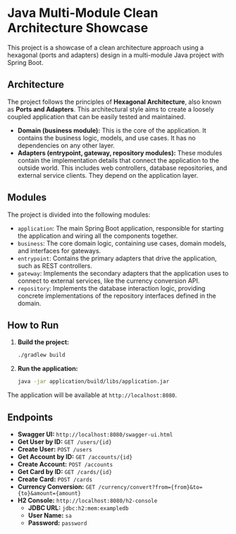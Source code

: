 # Java Multi-Module Clean Architecture Showcase

This project is a showcase of a clean architecture approach using a hexagonal (ports and adapters) design in a multi-module Java project with Spring Boot.

## Architecture

The project follows the principles of **Hexagonal Architecture**, also known as **Ports and Adapters**. This architectural style aims to create a loosely coupled application that can be easily tested and maintained.

- **Domain (business module):** This is the core of the application. It contains the business logic, models, and use cases. It has no dependencies on any other layer.
- **Adapters (entrypoint, gateway, repository modules):** These modules contain the implementation details that connect the application to the outside world. This includes web controllers, database repositories, and external service clients. They depend on the application layer.

## Modules

The project is divided into the following modules:

- `application`: The main Spring Boot application, responsible for starting the application and wiring all the components together.
- `business`: The core domain logic, containing use cases, domain models, and interfaces for gateways.
- `entrypoint`: Contains the primary adapters that drive the application, such as REST controllers.
- `gateway`: Implements the secondary adapters that the application uses to connect to external services, like the currency conversion API.
- `repository`: Implements the database interaction logic, providing concrete implementations of the repository interfaces defined in the domain.

## How to Run

1.  **Build the project:**
    ```bash
    ./gradlew build
    ```

2.  **Run the application:**
    ```bash
    java -jar application/build/libs/application.jar
    ```

The application will be available at `http://localhost:8080`.

## Endpoints

- **Swagger UI:** `http://localhost:8080/swagger-ui.html`
- **Get User by ID:** `GET /users/{id}`
- **Create User:** `POST /users`
- **Get Account by ID:** `GET /accounts/{id}`
- **Create Account:** `POST /accounts`
- **Get Card by ID:** `GET /cards/{id}`
- **Create Card:** `POST /cards`
- **Currency Conversion:** `GET /currency/convert?from={from}&to={to}&amount={amount}`
- **H2 Console:** `http://localhost:8080/h2-console`
  - **JDBC URL:** `jdbc:h2:mem:exampledb`
  - **User Name:** `sa`
  - **Password:** `password`
